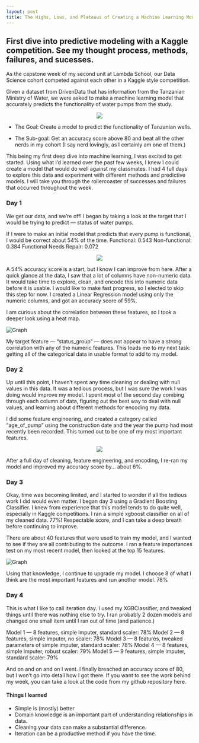 ```yaml
---
layout: post
title: The Highs, Lows, and Plateaus of Creating a Machine Learning Model
--- 
```

## First dive into predictive modeling with a Kaggle competition. See my thought process, methods, failures, and sucesses.

As the capstone week of my second unit at Lambda School, our Data Science cohort competed against each other in a Kaggle style competition.

Given a dataset from DrivenData that has information from the Tanzanian Ministry of Water, we were asked to make a machine learning model that accurately predicts the functionality of water pumps from the study.

<p align="center">
  <img src="https://miro.medium.com/max/1280/1*acjGajb52gNQ1iuYGKKJjg.jpeg"/>
</p>

 - The Goal: Create a model to predict the functionality of Tanzanian wells.

 - The Sub-goal: Get an accuracy score above 80 and beat all the other nerds in my cohort (I say nerd lovingly, as I certainly am one of them.)
 
This being my first deep dive into machine learning, I was excited to get started. Using what I’d learned over the past few weeks, I knew I could create a model that would do well against my classmates. I had 4 full days to explore this data and experiment with different methods and predictive models. I will take you through the rollercoaster of successes and failures that occurred throughout the week.

### Day 1
We get our data, and we’re off! I began by taking a look at the target that I would be trying to predict — status of water pumps.

If I were to make an initial model that predicts that every pump is functional, I would be correct about 54% of the time.
Functional: 0.543
Non-functional: 0.384
Functional Needs Repair: 0.072

<p align="center">
  <img src="https://miro.medium.com/max/778/1*5XyJmS0gJ3bncG_LytxlCg.png"/>
</p>

A 54% accuracy score is a start, but I know I can improve from here. After a quick glance at the data, I saw that a lot of columns have non-numeric data. It would take time to explore, clean, and encode this into numeric data before it is usable. I would like to make fast progress, so I elected to skip this step for now. I created a Linear Regression model using only the numeric columns, and got an accuracy score of 59%.

I am curious about the correlation between these features, so I took a deeper look using a heat map.

![Graph](https://miro.medium.com/max/1400/1*Ws1ICE43AMvg0a4qP5orVA.png)

My target feature — “status_group” — does not appear to have a strong correlation with any of the numeric features. This leads me to my next task: getting all of the categorical data in usable format to add to my model.

### Day 2
Up until this point, I haven’t spent any time cleaning or dealing with null values in this data. It was a tedious process, but I was sure the work I was doing would improve my model. I spent most of the second day combing through each column of data, figuring out the best way to deal with null values, and learning about different methods for encoding my data.

I did some feature engineering, and created a category called “age_of_pump” using the construction date and the year the pump had most recently been recorded. This turned out to be one of my most important features.

<p align="center">
  <img src="https://miro.medium.com/max/840/1*a1dnhOVm4d6NVT8hdTwJog.png"/>
</p>

After a full day of cleaning, feature engineering, and encoding, I re-ran my model and improved my accuracy score by… about 6%.

### Day 3
Okay, time was becoming limited, and I started to wonder if all the tedious work I did would even matter. I began day 3 using a Gradient Boosting Classifier. I knew from experience that this model tends to do quite well, especially in Kaggle competitions. I ran a simple xgboost classifier on all of my cleaned data. 77%! Respectable score, and I can take a deep breath before continuing to improve.

There are about 40 features that were used to train my model, and I wanted to see if they are all contributing to the outcome. I ran a feature importances test on my most recent model, then looked at the top 15 features.

![Graph](https://miro.medium.com/max/1400/1*n_XOKfD-ETXQf2uiP7mRiA.png)

Using that knowledge, I continue to upgrade my model. I choose 8 of what I think are the most important features and run another model. 78%

### Day 4
This is what I like to call iteration day. I used my XGBClassifier, and tweaked things until there was nothing else to try. I ran probably 2 dozen models and changed one small item until I ran out of time (and patience.)

Model 1 — 8 features, simple imputer, standard scaler: 78%
Model 2 — 8 features, simple imputer, no scaler: 78%
Model 3 — 8 features, tweaked parameters of simple imputer, standard scaler: 78%
Model 4 — 8 features, simple imputer, robust scaler: 79%
Model 5 — 9 features, simple imputer, standard scaler: 79%

And on and on and on I went. I finally breached an accuracy score of 80, but I won’t go into detail how I got there. If you want to see the work behind my week, you can take a look at the code from my github repository here.

#### Things I learned
- Simple is (mostly) better
- Domain knowledge is an important part of understanding relationships in data.
- Cleaning your data can make a substantial difference.
- Iteration can be a productive method if you have the time.


